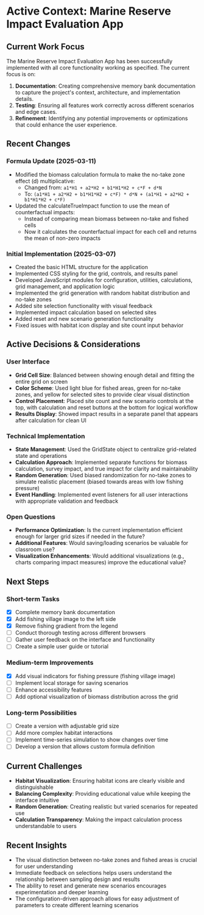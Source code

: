 # Active Context: Marine Reserve Impact Evaluation App

## Current Work Focus

The Marine Reserve Impact Evaluation App has been successfully implemented with all core functionality working as specified. The current focus is on:

1. **Documentation**: Creating comprehensive memory bank documentation to capture the project's context, architecture, and implementation details.
2. **Testing**: Ensuring all features work correctly across different scenarios and edge cases.
3. **Refinement**: Identifying any potential improvements or optimizations that could enhance the user experience.

## Recent Changes

### Formula Update (2025-03-11)
- Modified the biomass calculation formula to make the no-take zone effect (d) multiplicative:
  - Changed from: `a1*H1 + a2*H2 + b1*H1*H2 + c*F + d*N`
  - To: `(a1*H1 + a2*H2 + b1*H1*H2 + c*F) * d*N + (a1*H1 + a2*H2 + b1*H1*H2 + c*F)`
- Updated the calculateTrueImpact function to use the mean of counterfactual impacts:
  - Instead of comparing mean biomass between no-take and fished cells
  - Now it calculates the counterfactual impact for each cell and returns the mean of non-zero impacts

### Initial Implementation (2025-03-07)
- Created the basic HTML structure for the application
- Implemented CSS styling for the grid, controls, and results panel
- Developed JavaScript modules for configuration, utilities, calculations, grid management, and application logic
- Implemented the grid generation with random habitat distribution and no-take zones
- Added site selection functionality with visual feedback
- Implemented impact calculation based on selected sites
- Added reset and new scenario generation functionality
- Fixed issues with habitat icon display and site count input behavior

## Active Decisions & Considerations

### User Interface
- **Grid Cell Size**: Balanced between showing enough detail and fitting the entire grid on screen
- **Color Scheme**: Used light blue for fished areas, green for no-take zones, and yellow for selected sites to provide clear visual distinction
- **Control Placement**: Placed site count and new scenario controls at the top, with calculation and reset buttons at the bottom for logical workflow
- **Results Display**: Showed impact results in a separate panel that appears after calculation for clean UI

### Technical Implementation
- **State Management**: Used the GridState object to centralize grid-related state and operations
- **Calculation Approach**: Implemented separate functions for biomass calculation, survey impact, and true impact for clarity and maintainability
- **Random Generation**: Used biased randomization for no-take zones to simulate realistic placement (biased towards areas with low fishing pressure)
- **Event Handling**: Implemented event listeners for all user interactions with appropriate validation and feedback

### Open Questions
- **Performance Optimization**: Is the current implementation efficient enough for larger grid sizes if needed in the future?
- **Additional Features**: Would saving/loading scenarios be valuable for classroom use?
- **Visualization Enhancements**: Would additional visualizations (e.g., charts comparing impact measures) improve the educational value?

## Next Steps

### Short-term Tasks
- [x] Complete memory bank documentation
- [x] Add fishing village image to the left side
- [x] Remove fishing gradient from the legend
- [ ] Conduct thorough testing across different browsers
- [ ] Gather user feedback on the interface and functionality
- [ ] Create a simple user guide or tutorial

### Medium-term Improvements
- [x] Add visual indicators for fishing pressure (fishing village image)
- [ ] Implement local storage for saving scenarios
- [ ] Enhance accessibility features
- [ ] Add optional visualization of biomass distribution across the grid

### Long-term Possibilities
- [ ] Create a version with adjustable grid size
- [ ] Add more complex habitat interactions
- [ ] Implement time-series simulation to show changes over time
- [ ] Develop a version that allows custom formula definition

## Current Challenges

- **Habitat Visualization**: Ensuring habitat icons are clearly visible and distinguishable
- **Balancing Complexity**: Providing educational value while keeping the interface intuitive
- **Random Generation**: Creating realistic but varied scenarios for repeated use
- **Calculation Transparency**: Making the impact calculation process understandable to users

## Recent Insights

- The visual distinction between no-take zones and fished areas is crucial for user understanding
- Immediate feedback on selections helps users understand the relationship between sampling design and results
- The ability to reset and generate new scenarios encourages experimentation and deeper learning
- The configuration-driven approach allows for easy adjustment of parameters to create different learning scenarios
